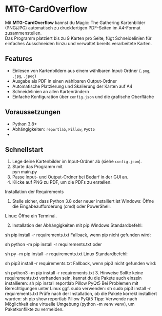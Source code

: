 # MTG-CardOverflow

Mit  **MTG-CardOverflow** kannst du Magic: The Gathering Kartenbilder (PNG/JPG) automatisch zu druckfertigen PDF-Seiten im A4-Format zusammenstellen.  
Das Programm platziert bis zu 9 Karten pro Seite, fügt Schneidelinien für einfaches Ausschneiden hinzu und verwaltet bereits verarbeitete Karten.

## Features

- Einlesen von Kartenbildern aus einem wählbaren Input-Ordner (`.png`, `.jpg`, `.jpeg`)
- Ausgabe als PDF in einen wählbaren Output-Ordner
- Automatische Platzierung und Skalierung der Karten auf A4
- Schneidelinien an allen Kartenrändern
- Einfache Konfiguration über `config.json` und die grafische Oberfläche

## Voraussetzungen

- Python 3.8+
- Abhängigkeiten: `reportlab`, `Pillow`, `PyQt5`
- 

## Schnellstart

1. Lege deine Kartenbilder im Input-Ordner ab (siehe `config.json`).
2. Starte das Programm mit  
   pyn main.py
3. Passe Input- und Output-Ordner bei Bedarf in der GUI an.
4. Klicke auf PNG zu PDF, um die PDFs zu erstellen.


Installation der Requirements
1. Stelle sicher, dass Python 3.8 oder neuer installiert ist
Windows:
Öffne die Eingabeaufforderung (cmd) oder PowerShell.

Linux:
Öffne ein Terminal.

2. Installation der Abhängigkeiten mit pip
Windows
Standardbefehl:

sh
pip install -r requirements.txt
Fallback, wenn pip nicht gefunden wird:

sh
python -m pip install -r requirements.txt
oder

sh
py -m pip install -r requirements.txt
Linux
Standardbefehl:

sh
pip3 install -r requirements.txt
Fallback, wenn pip3 nicht gefunden wird:

sh
python3 -m pip install -r requirements.txt
3. Hinweise
Sollte keine requirements.txt vorhanden sein, kannst du die Pakete auch einzeln installieren:
sh
pip install reportlab Pillow PyQt5
Bei Problemen mit Berechtigungen unter Linux ggf. sudo verwenden:
sh
sudo pip3 install -r requirements.txt
Prüfe nach der Installation, ob die Pakete korrekt installiert wurden:
sh
pip show reportlab Pillow PyQt5
Tipp:
Verwende nach Möglichkeit eine virtuelle Umgebung (python -m venv venv), um Paketkonflikte zu vermeiden.
